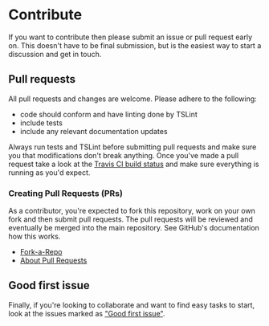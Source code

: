 # Contribute

If you want to contribute then please submit an issue or pull request early on. This doesn't have to be final submission, but is the easiest way to start a discussion and get in touch.

## Pull requests

All pull requests and changes are welcome. Please adhere to the following:

* code should conform and have linting done by TSLint
* include tests
* include any relevant documentation updates

Always run tests and TSLint before submitting pull requests and make sure you that modifications don't break anything. 
Once you've made a pull request take a look at the [Travis CI build status](https://www.travis-ci.org/wslyvh/rebalancer) and make sure everything is running as you'd expect.


### Creating Pull Requests (PRs)

As a contributor, you're expected to fork this repository, work on your own fork and then submit pull requests. The pull requests will be reviewed and eventually be merged into the main repository. See GitHub's documentation how this works.
* [Fork-a-Repo](https://help.github.com/articles/fork-a-repo/)
* [About Pull Requests](https://help.github.com/articles/about-pull-requests/)

## Good first issue
Finally, if you're looking to collaborate and want to find easy tasks to start, look at the issues marked as ["Good first issue"](https://github.com/wslyvh/rebalancer/labels/good%20first%20issue).